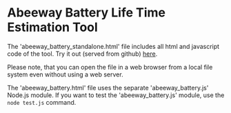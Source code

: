 # Abeeway Battery Life Time Estimation Tool
The 'abeeway_battery_standalone.html' file includes all html and javascript code of the tool. 
Try it out (served from github) 
[here](https://htmlpreview.github.io/?https://github.com/actility/abeeway_battery/blob/main/abeeway_battery_standalone.html).

Please note, that you can open the file in a web browser from a local file system even without using a web server.

The 'abeeway_battery.html' file uses the separate 'abeeway_battery.js' Node.js module. If you want to test the 'abeeway_battery.js' module, use the `node test.js` command.
